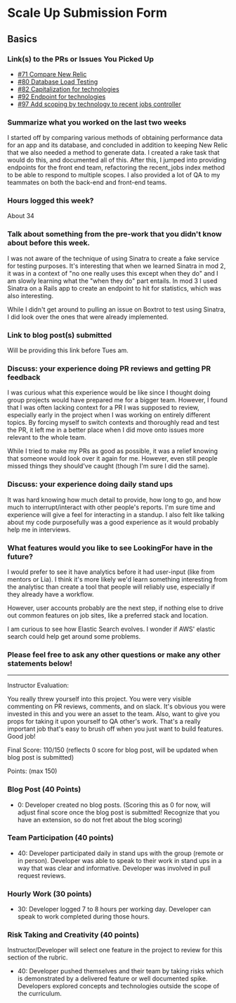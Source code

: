 # Scale Up Submission Form

## Basics

### Link(s) to the PRs or Issues You Picked Up
- [#71 Compare New Relic](https://github.com/LookingForMe/lookingfor/issues/71)
- [#80 Database Load Testing](https://github.com/LookingForMe/lookingfor/pull/80)
- [#82 Capitalization for technologies](https://github.com/LookingForMe/lookingfor/issues/82)
- [#92 Endpoint for technologies](https://github.com/LookingForMe/lookingfor/issues/92)
- [#97 Add scoping by technology to recent jobs controller](https://github.com/LookingForMe/lookingfor/issues/97)

### Summarize what you worked on the last two weeks
I started off by comparing various methods of obtaining performance data for an app and its database, and concluded in addition to keeping New Relic that we also needed a method to generate data. I created a rake task that would do this, and documented all of this. After this, I jumped into providing endpoints for the front end team, refactoring the recent_jobs index method to be able to respond to multiple scopes. I also provided a lot of QA to my teammates on both the back-end and front-end teams.

### Hours logged this week?
About 34

### Talk about something from the pre-work that you didn't know about before this week.
I was not aware of the technique of using Sinatra to create a fake service for testing purposes. It's interesting that when we learned Sinatra in mod 2, it was in a context of "no one really uses this except when they do" and I am slowly learning what the "when they do" part entails. In mod 3 I used Sinatra on a Rails app to create an endpoint to hit for statistics, which was also interesting. 

While I didn't get around to pulling an issue on Boxtrot to test using Sinatra, I did look over the ones that were already implemented.

### Link to blog post(s) submitted
Will be providing this link before Tues am.

### Discuss: your experience doing PR reviews and getting PR feedback
I was curious what this experience would be like since I thought doing group projects would have prepared me for a bigger team. However, I found that I was often lacking context for a PR I was supposed to review, especially early in the project when I was working on entirely different topics. By forcing myself to switch contexts and thoroughly read and test the PR, it left me in a better place when I did move onto issues more relevant to the whole team.

While I tried to make my PRs as good as possible, it was a relief knowing that someone would look over it again for me. However, even still people missed things they should've caught (though I'm sure I did the same).

### Discuss: your experience doing daily stand ups
It was hard knowing how much detail to provide, how long to go, and how much to interrupt/interact with other people's reports. I'm sure time and experience will give a feel for interacting in a standup. I also felt like talking about my code purposefully was a good experience as it would probably help me in interviews.

### What features would you like to see LookingFor have in the future?
I would prefer to see it have analytics before it had user-input (like from mentors or Lia). I think it's more likely we'd learn something interesting from the analytisc than create a tool that people will reliably use, especially if they already have a workflow.

However, user accounts probably are the next step, if nothing else to drive out common features on job sites, like a preferred stack and location. 

I am curious to see how Elastic Search evolves. I wonder if AWS' elastic search could help get around some problems.

### Please feel free to ask any other questions or make any other statements below!

-----

Instructor Evaluation:

You really threw yourself into this project. You were very visible commenting on PR reviews, comments, and on slack. It's obvious you were invested in this and you were an asset to the team. Also, want to give you props for taking it upon yourself to QA other's work. That's a really important job that's easy to brush off when you just want to build features. Good job!

Final Score: 110/150 (reflects 0 score for blog post, will be updated when blog post is submitted)

Points: (max 150)

### Blog Post (40 Points)  
  <!--* 40: Developer has >= 2 blog posts documenting something they have worked on for their independent study or has one in depth blog post.-->
  <!--* 25: Developer has one blog post less than 500 words long.-->
  * 0: Developer created no blog posts. (Scoring this as 0 for now, will adjust final score once the blog post is submitted! Recognize that you have an extension, so do not fret about the blog scoring)

### Team Participation (40 points)

  * 40: Developer participated daily in stand ups with the group (remote or in person). Developer was able to speak to their work in stand ups in a way that was clear and informative. Developer was involved in pull request reviews.

### Hourly Work (30 points)

  * 30: Developer logged 7 to 8 hours per working day. Developer can speak to work completed during those hours.

### Risk Taking and Creativity (40 points)

  Instructor/Developer will select one feature in the project to review for this section of the rubric.

  * 40: Developer pushed themselves and their team by taking risks which is demonstrated by a delivered feature or well documented spike. Developers explored concepts and technologies outside the scope of the curriculum.
